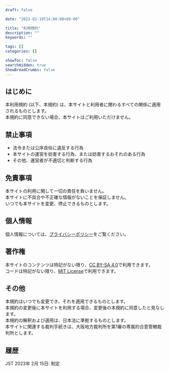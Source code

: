 ```yaml
---
draft: false

date: "2023-02-19T14:00:00+09:00"

title: "利用規約"
description: ""
keywords: ""

tags: []
categories: []

showToc: false
searchHidden: true
ShowBreadCrumbs: false
---
```



## はじめに

本利用規約 (以下、本規約) は、本サイトと利用者に関わるすべての関係に適用されるものとします。  
本規約に同意できない場合、本サイトはご利用いただけません。  

## 禁止事項

* 法令または公序良俗に違反する行為  
* 本サイトの運営を妨害する行為、または妨害するおそれのある行為  
* その他、運営者が不適切と判断する行為  

## 免責事項

本サイトの利用に関して一切の責任を負いません。  
本サイトに不具合や不正確な情報がないことを保証しません。  
いつでも本サイトを変更、停止できるものとします。  

## 個人情報

個人情報については、[プライバシーポリシー](/privacy/)をご覧ください。  

## 著作権

本サイトのコンテンツは特記がない限り、[CC BY-SA 4.0](https://creativecommons.org/licenses/by-sa/4.0/deed.ja)で利用できます。  
コードは特記がない限り、[MIT License](https://opensource.org/license/mit-license-php/)で利用できます。  

## その他

本規約はいつでも変更でき、それを適用できるものとします。  
本規約の変更後に本サイトを利用する場合、変更後の本規約に同意したと見なします。  
本規約の解釈および適用は、日本法に準拠するものとします。  
本サイトに関連する裁判手続きは、大阪地方裁判所を第1審の専属的合意管轄裁判所とします。  

## 履歴

JST 2023年 2月 15日: 制定  
